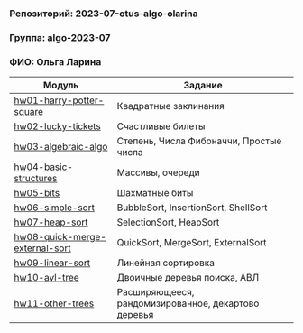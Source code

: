 ### Репозиторий: 2023-07-otus-algo-olarina
### Группа: algo-2023-07
### ФИО: Ольга Ларина

| Модуль                                                             | Задание                                             |
|--------------------------------------------------------------------|-----------------------------------------------------|
| [hw01-harry-potter-square](./hw01-harry-potter-square)             | Квадратные заклинания                               |
| [hw02-lucky-tickets](./hw02-lucky-tickets)                         | Счастливые билеты                                   |
| [hw03-algebraic-algo](./hw03-algebraic-algo)                       | Степень, Числа Фибоначчи, Простые числа             |
| [hw04-basic-structures](./hw04-basic-structures)                   | Массивы, очереди                                    |
| [hw05-bits](./hw05-bits)                                           | Шахматные биты                                      |
| [hw06-simple-sort](./hw06-simple-sort)                             | BubbleSort, InsertionSort, ShellSort                |
| [hw07-heap-sort](./hw07-heap-sort)                                 | SelectionSort, HeapSort                             |
| [hw08-quick-merge-external-sort](./hw08-quick-merge-external-sort) | QuickSort, MergeSort, ExternalSort                  |
| [hw09-linear-sort](./hw09-linear-sort)                             | Линейная сортировка                                 |
| [hw10-avl-tree](./hw10-avl-tree)                                   | Двоичные деревья поиска, АВЛ                        |
| [hw11-other-trees](./hw11-other-trees)                             | Расширяющееся, рандомизированное, декартово деревья |
